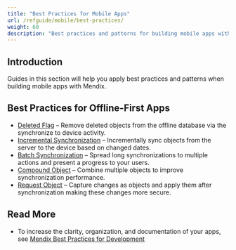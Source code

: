```yaml
---
title: "Best Practices for Mobile Apps"
url: /refguide/mobile/best-practices/
weight: 60
description: "Best practices and patterns for building mobile apps with Mendix."
---
```


## Introduction

Guides in this section will help you apply best practices and patterns when building mobile apps with Mendix.

## Best Practices for Offline-First Apps

* [Deleted Flag](/refguide/mobile/best-practices/deleted-flag/) – Remove deleted objects from the offline database via the synchronize to device activity.
* [Incremental Synchronization](/refguide/mobile/best-practices/incremental-synchronization/) – Incrementally sync objects from the server to the device based on changed dates.
* [Batch Synchronization](/refguide/mobile/best-practices/batch-synchronization/) – Spread long synchronizations to multiple actions and present a progress to your users.
* [Compound Object](/refguide/mobile/best-practices/compound-object/) – Combine multiple objects to improve synchronization performance.
* [Request Object](/refguide/mobile/best-practices/request-object/) – Capture changes as objects and apply them after synchronization making these changes more secure.

## Read More

* To increase the clarity, organization, and documentation of your apps, see [Mendix Best Practices for Development](/refguide/dev-best-practices/)
